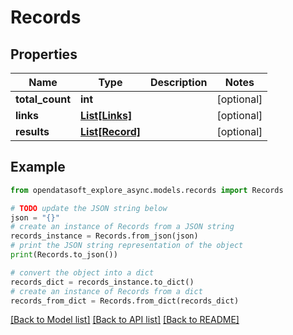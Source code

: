 # Records


## Properties

Name | Type | Description | Notes
------------ | ------------- | ------------- | -------------
**total_count** | **int** |  | [optional] 
**links** | [**List[Links]**](Links.md) |  | [optional] 
**results** | [**List[Record]**](Record.md) |  | [optional] 

## Example

```python
from opendatasoft_explore_async.models.records import Records

# TODO update the JSON string below
json = "{}"
# create an instance of Records from a JSON string
records_instance = Records.from_json(json)
# print the JSON string representation of the object
print(Records.to_json())

# convert the object into a dict
records_dict = records_instance.to_dict()
# create an instance of Records from a dict
records_from_dict = Records.from_dict(records_dict)
```
[[Back to Model list]](../README.md#documentation-for-models) [[Back to API list]](../README.md#documentation-for-api-endpoints) [[Back to README]](../README.md)


